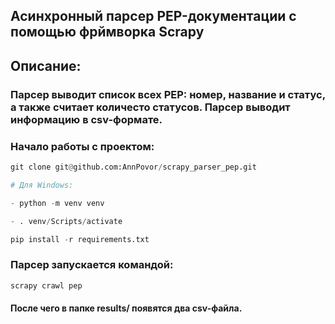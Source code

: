 ## Асинхронный парсер PEP-документации с помощью фрймворка Scrapy

## Описание:
### Парсер выводит список всех PEP: номер, название и статус, а также считает количесто статусов. Парсер выводит информацию в csv-формате.  
### Начало работы с проектом: 
```python
git clone git@github.com:AnnPovor/scrapy_parser_pep.git
```
```python
# Для Windows:

- python -m venv venv

- . venv/Scripts/activate
```
```python
pip install -r requirements.txt
```
### Парсер запускается командой:
```python
scrapy crawl pep
```
#### После чего в папке results/ появятся два csv-файла.